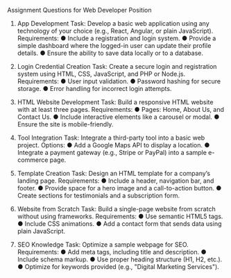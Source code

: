 Assignment Questions for Web Developer Position

1. App Development
Task: Develop a basic web application using any technology of your choice (e.g., React,
Angular, or plain JavaScript).
Requirements:
● Include a registration and login system.
● Provide a simple dashboard where the logged-in user can update their profile details.
● Ensure the ability to save data locally or to a database.


2. Login Credential Creation
Task: Create a secure login and registration system using HTML, CSS, JavaScript, and
PHP or Node.js.
Requirements:
● User input validation.
● Password hashing for secure storage.
● Error handling for incorrect login attempts.


3. HTML Website Development
Task: Build a responsive HTML website with at least three pages.
Requirements:
● Pages: Home, About Us, and Contact Us.
● Include interactive elements like a carousel or modal.
● Ensure the site is mobile-friendly.


4. Tool Integration
Task: Integrate a third-party tool into a basic web project.
Options:
● Add a Google Maps API to display a location.
● Integrate a payment gateway (e.g., Stripe or PayPal) into a sample e-commerce
page.


5. Template Creation
Task: Design an HTML template for a company’s landing page.
Requirements:
● Include a header, navigation bar, and footer.
● Provide space for a hero image and a call-to-action button.
● Create sections for testimonials and a subscription form.


6. Website from Scratch
Task: Build a single-page website from scratch without using frameworks.
Requirements:
● Use semantic HTML5 tags.
● Include CSS animations.
● Add a contact form that sends data using plain JavaScript.


7. SEO Knowledge
Task: Optimize a sample webpage for SEO.
Requirements:
● Add meta tags, including title and description.
● Include schema markup.
● Use proper heading structure (H1, H2, etc.).
● Optimize for keywords provided (e.g., "Digital Marketing Services").


